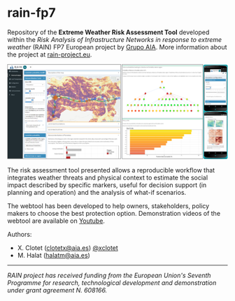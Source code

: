 # rain-fp7

Repository of the **Extreme Weather Risk Assessment Tool** developed within the *Risk Analysis of Infrastructure Networks in response to extreme weather* (RAIN) FP7 European project by [Grupo AIA](http://aia.es/). More information about the project at [rain-project.eu](http://rain-project.eu/).

![Main page of the webtool](intro_image.png)

The risk assessment tool presented allows a reproducible workflow that integrates weather threats and physical context to estimate the social impact described by specific markers, useful for decision support (in planning and operation) and the analysis of what-if scenarios.

The webtool has been developed to help owners, stakeholders, policy makers to choose the best protection option. Demonstration videos of the webtool are available on [Youtube](https://youtu.be/gM6Ugu0Fjo8?list=PLPBl6rsXvRsCxbg-QMYoYsAdlrya92joZ).

Authors: 

* X. Clotet (clotetx@aia.es) [\@xclotet](https://github.com/xclotet)
* M. Halat  (halatm@aia.es)

----------
*RAIN project has received funding from the European Union's Seventh Programme for research, technological development and demonstration under grant agreement N. 608166.*
